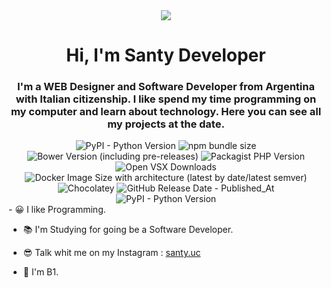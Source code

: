 <div id="header" align="center">
    <img src="https://cdn.vectorstock.com/i/preview-1x/14/95/banner-software-ui-and-development-for-different-vector-37731495.jpg" width="">
    <h1 aling="center">Hi, I'm Santy Developer</h1>
    <h3 aling="center">I'm a WEB Designer and Software Developer from Argentina with Italian citizenship. I like spend my time programming on my computer and learn about technology. Here you can see all my projects at the date.</h3>
</div>
<div id="badges" align="center">
    <img alt="PyPI - Python Version" src="https://img.shields.io/pypi/pyversions/Django?style=default&logo=python&logoColor=blue">
    <img alt="npm bundle size" src="https://img.shields.io/bundlephobia/minzip/react?style=default&logo=react&logoColor=%2361DAFB&label=REACT">
    <img alt="Bower Version (including pre-releases)" src="https://img.shields.io/bower/v/boostrap?style=flat-square&logo=bootstrap&logoColor=%237952B3&label=Boostrap5">
    <img alt="Packagist PHP Version" src="https://img.shields.io/packagist/dependency-v/Santy/symfony/php?style=for-the-badge&logo=php&logoColor=%23777BB4&label=PHP">
    <img alt="Open VSX Downloads" src="https://img.shields.io/open-vsx/dt/Java%20Script/java?style=default&logo=javascript&logoColor=%23F7DF1E&label=JS">
    <img alt="Docker Image Size with architecture (latest by date/latest semver)" src="https://img.shields.io/docker/image-size/library/mysql?sort=date&arch=amd64&style=default&logo=mysql&logoColor=%234479A1&label=MYSQL">
    <img alt="Chocolatey" src="https://img.shields.io/chocolatey/dt/git?style=default&logo=git&logoColor=%23F05032&label=GIT">
    <img alt="GitHub Release Date - Published_At" src="https://img.shields.io/github/release-date/microsoft/vscode?style=default&logo=visualstudiocode&logoColor=%23007ACC&label=VSCODE">
    <img alt="PyPI - Python Version" src="https://img.shields.io/pypi/pyversions/Pygame?style=default&logo=pythonanywhere&logoColor=%23005CA0&label=Pygame&labelColor=%23F1BF7A">
</div>
- 😀 I like Programming.

- 📚 I'm Studying for going be a Software Developer.
  
- 😎 Talk whit me on my Instagram : [santy.uc](https://instagram.com/santy.uc?igshid=MzRlODBiNWFlZA==)
  
- 🏴󠁧󠁢󠁥󠁮󠁧󠁿 I'm B1.
